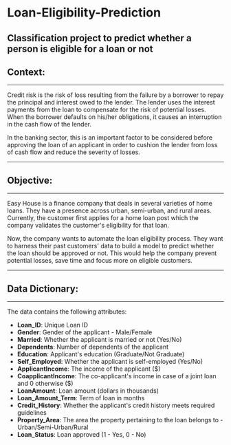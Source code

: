 # Loan-Eligibility-Prediction
Classification project to predict whether a person is eligible for a loan or not
----------------
## Context:
----------------

Credit risk is the risk of loss resulting from the failure by a borrower to repay the principal and interest owed to the lender. The lender uses the interest payments from the loan to compensate for the risk of potential losses. When the borrower defaults on his/her obligations, it causes an interruption in the cash flow of the lender.

In the banking sector, this is an important factor to be considered before approving the loan of an applicant in order to cushion the lender from loss of cash flow and reduce the severity of losses.

------------------
## Objective:
------------------

Easy House is a finance company that deals in several varieties of home loans. They have a presence across urban, semi-urban, and rural areas. Currently, the customer first applies for a home loan post which the company validates the customer's eligibility for that loan.

Now, the company wants to automate the loan eligibility process. They want to harness their past customers' data to build a model to predict whether the loan should be approved or not. This would help the company prevent potential losses, save time and focus more on eligible customers.

--------------------------
## Data Dictionary:
--------------------------

The data contains the following attributes:

* **Loan_ID**: Unique Loan ID
* **Gender**: Gender of the applicant - Male/Female
* **Married**: Whether the applicant is married or not (Yes/No)
* **Dependents**: Number of dependents of the applicant
* **Education**: Applicant's education (Graduate/Not Graduate)
* **Self_Employed**: Whether the applicant is self-employed (Yes/No)
* **ApplicantIncome**: The income of the applicant (\$)
* **CoapplicantIncome**: The co-applicant's income in case of a joint loan and 0 otherwise (\$)
* **LoanAmount**: Loan amount (dollars in thousands)
* **Loan_Amount_Term**: Term of loan in months
* **Credit_History**: Whether the applicant's credit history meets required guidelines
* **Property_Area**: The area the property pertaining to the loan belongs to - Urban/Semi-Urban/Rural
* **Loan_Status**: Loan approved (1 - Yes, 0 - No)
